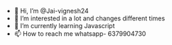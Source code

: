 - 👋 Hi, I’m @Jai-vignesh24
- 👀 I’m interested in a lot and changes different times
- 🌱 I’m currently learning Javascript
- 📫 How to reach me whatsapp- 6379904730

<!---
Jai-vignesh24/Jai-vignesh24 is a ✨ special ✨ repository because its `README.md` (this file) appears on your GitHub profile.
You can click the Preview link to take a look at your changes.
--->
